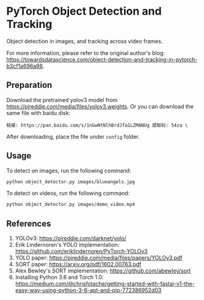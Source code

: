 # PyTorch Object Detection and Tracking

Object detection in images, and tracking across video frames.

For more information, please refer to the original author's blog: https://towardsdatascience.com/object-detection-and-tracking-in-pytorch-b3cf1a696a98.

## Preparation

Download the pretrained yolov3 model from https://pjreddie.com/media/files/yolov3.weights. Or you can download the same file with baidu disk:

```
链接: https://pan.baidu.com/s/1nGwNtNlhBrdJfa1LZMANUg 提取码: 54za \
```

After downloading, place the file under `config` folder.

## Usage

To detect on images, run the following command:

```bash
python object_detector.py images/blueangels.jpg
```

To detect on videos, run the following command:

```bash
python object_detector.py images/demo_video.mp4
```

## References

1. YOLOv3: https://pjreddie.com/darknet/yolo/
2. Erik Lindernoren's YOLO implementation: https://github.com/eriklindernoren/PyTorch-YOLOv3
3. YOLO paper: https://pjreddie.com/media/files/papers/YOLOv3.pdf
4. SORT paper: https://arxiv.org/pdf/1602.00763.pdf
5. Alex Bewley's SORT implementation: https://github.com/abewley/sort
6. Installing Python 3.6 and Torch 1.0: https://medium.com/@chrisfotache/getting-started-with-fastai-v1-the-easy-way-using-python-3-6-apt-and-pip-772386952d03
